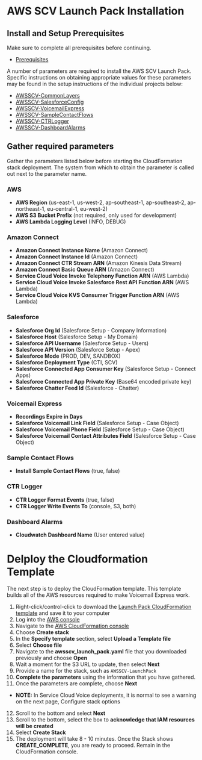 # AWS SCV Launch Pack Installation


## Install and Setup Prerequisites
Make sure to complete all prerequisites before continuing.
* [Prerequisites](launchpack_prerequisites.md)

A number of parameters are required to install the AWS SCV Launch Pack.  Specific instructions on obtaining appropriate
values for these parameters may be found in the setup instructions of the individual projects below:

* [AWSSCV-CommonLayers](../../Common/AWSSCV-CommonLayers/readme.md)
* [AWSSCV-SalesforceConfig](../../Common/AWSSCV-SalesforceConfig/readme.md)
* [AWSSCV-VoicemailExpress](../../Solutions/AWSSCV-VoicemailExpress/readme.md)
* [AWSSCV-SampleContactFlows](../../Examples/AWSSCV-SampleContactFlows/readme.md)
* [AWSSCV-CTRLogger](../../Solutions/AWSSCV-CTRLogger/readme.md)
* [AWSSCV-DashboardAlarms](../../Solutions/AWSSCV-DashboardAlarms/readme.md)

## Gather required parameters
Gather the parameters listed below before starting the CloudFormation stack deployment.  The system from which to obtain the parameter is called out next to the parameter name.

### AWS
* **AWS Region** (us-east-1, us-west-2, ap-southeast-1, ap-southeast-2, ap-northeast-1, eu-central-1, eu-west-2)
* **AWS S3 Bucket Prefix** (not required, only used for development)
* **AWS Lambda Logging Level** (INFO, DEBUG)

### Amazon Connect
* **Amazon Connect Instance Name** (Amazon Connect)
* **Amazon Connect Instance Id** (Amazon Connect)
* **Amazon Connect CTR Stream ARN** (Amazon Kinesis Data Stream)
* **Amazon Connect Basic Queue ARN** (Amazon Connect)
* **Service Cloud Voice Invoke Telephony Function ARN** (AWS Lambda)
* **Service Cloud Voice Invoke Salesforce Rest API Function ARN** (AWS Lambda)
* **Service Cloud Voice KVS Consumer Trigger Function ARN** (AWS Lambda)

### Salesforce
* **Salesforce Org Id** (Salesforce Setup - Company Information)
* **Salesforce Host** (Salesforce Setup - My Domain)
* **Salesforce API Username** (Salesforce Setup - Users)
* **Salesforce API Version** (Salesforce Setup - Apex)
* **Salesforce Mode** (PROD, DEV, SANDBOX)
* **Salesforce Deployment Type** (CTI, SCV)
* **Salesforce Connected App Consumer Key** (Salesforce Setup - Connect Apps)
* **Salesforce Connected App Private Key** (Base64 encoded private key)
* **Salesforce Chatter Feed Id** (Salesforce - Chatter)

### Voicemail Express
- **Recordings Expire in Days**
- **Salesforce Voicemail Link Field** (Salesforce Setup - Case Object)
- **Salesforce Voicemail Phone Field** (Salesforce Setup - Case Object)
- **Salesforce Voicemail Contact Attributes Field** (Salesforce Setup - Case Object)

### Sample Contact Flows
* **Install Sample Contact Flows** (true, false)

### CTR Logger
* **CTR Logger Format Events** (true, false)
* **CTR Logger Write Events To** (console, S3, both)

### Dashboard Alarms
* **Cloudwatch Dashboard Name** (User entered value)


# Delploy the Cloudformation Template
The next step is to deploy the CloudFormation template. This template builds all of the AWS resources required to make Voicemail Express work.
1. Right-click/control-click to download the [Launch Pack CloudFormation template](../CloudFormation/awsscv_launch_pack.yaml) and save it to your computer
2. Log into the [AWS console](https://console.aws.amazon.com/console/home)
3. Navigate to the [AWS CloudFormation console](https://console.aws.amazon.com/cloudformation/home)
4. Choose **Create stack**
5. In the **Specify template** section, select **Upload a Template file**
6. Select **Choose file**
7. Navigate to the **awsscv_launch_pack.yaml** file that you downloaded previously and choose **Open**
8. Wait a moment for the S3 URL to update, then select **Next**
9. Provide a name for the stack, such as `AWSSCV-LaunchPack`
10. **Complete the parameters** using the information that you have gathered.
11. Once the parameters are complete, choose **Next**
- **NOTE:** In Service Cloud Voice deployments, it is normal to see a warning on the next page, Configure stack options
12.	Scroll to the bottom and select **Next**
13.	Scroll to the bottom, select the box to **acknowledge that IAM resources will be created**
14. Select **Create Stack**
15. The deployment will take 8 - 10 minutes. Once the Stack shows **CREATE_COMPLETE**, you are ready to proceed. Remain in the CloudFormation console.
